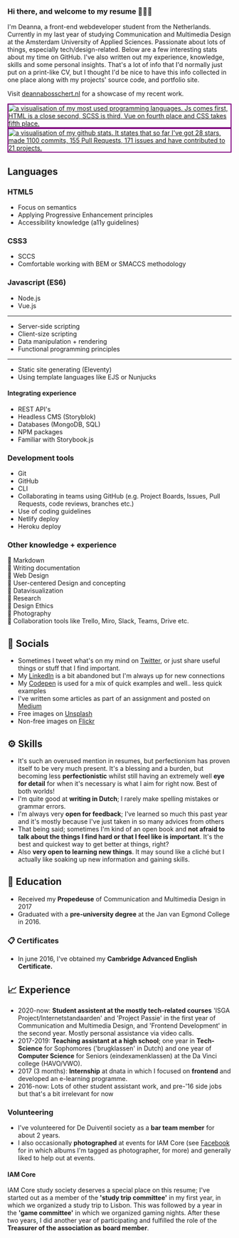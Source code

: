 ### Hi there, and welcome to my resume 🙋🏼‍♀️ 

I'm Deanna, a front-end webdeveloper student from the Netherlands. Currently in my last year of studying Communication and Multimedia Design at the Amsterdam University of Applied Sciences. Passionate about lots of things, especially tech/design-related. Below are a few interesting stats about my time on GitHub. I've also written out my experience, knowledge, skills and some personal insights.
That's a lot of info that I'd normally just put on a print-like CV, but I thought I'd be nice to have this info collected in one place along with my projects' source code, and portfolio site. 

Visit [deannabosschert.nl](https://www.deannabosschert.nl/) for a showcase of my recent work.

<!--<a href="https://github.com/anuraghazra/github-readme-stats/">
  <img align="center" style="border:2px solid purple;" src="https://github-readme-stats.vercel.app/api/top-langs/?username=laupwing" alt="a visualisation of my most used programming languages. Js comes first, HTML is a close second, SCSS is third, Vue on fourth place and CSS takes fifth place." />
</a> -->


<a href="https://github.com/anuraghazra/convoychat">
  <img align="center"  style="border:2px solid purple;" src="https://github-readme-stats.vercel.app/api/top-langs/?username=laupwing&layout=compact" alt="a visualisation of my most used programming languages. Js comes first, HTML is a close second, SCSS is third, Vue on fourth place and CSS takes fifth place." />
</a>

<a href="https://github.com/anuraghazra/convoychat">
  <img align="center"  style="border:2px solid purple;" src="https://github-readme-stats.vercel.app/api?username=laupwing" alt="a visualisation of my github stats. It states that so far I've got 28 stars, made 1100 commits, 155 Pull Requests, 171 issues and have contributed to 21 projects." />
</a>




## Languages
<!-- <table style="width:600px;
		height:100px;
		border:0px solid #C0C0C0;
		border-collapse:separate;">
  <thead>
    <tr>
      <th style="background:#ece0ec;"><b>HTML</b></th>
      <th style="background:#ece0ec;"><b>CSS</b></th>
      <th style="background:#ece0ec;"><b>JavaScript (ES6)</b></th>
    </tr>
  </thead>
  <tbody>
    <tr>
      <td style="background:#ece0ec;">Semantics</td>
      <td style="background:#ece0ec;">SCSS</td>
      <td style="background:#ece0ec;">NodeJS</td>
    </tr>
      <tr>
      <td style="background:#ece0ec;">Accessibility</td>
      <td style="background:#ece0ec;"></td>
      <td style="background:#ece0ec;">Vue</td>
    </tr>
       <tr>
      <td style="background:#ece0ec;">Progressive Enhancement</td>
      <td style="background:#ece0ec;"></td>
      <td style="background:#ece0ec;">Eleventy</td>
    </tr>
	</tbody>
</table> -->
### HTML5
- Focus on semantics    
- Applying Progressive Enhancement principles      
- Accessibility knowledge (a11y guidelines)   

### CSS3
- SCCS      
- Comfortable working with BEM or SMACCS methodology    


### Javascript (ES6)
- Node.js    
- Vue.js    

----

- Server-side scripting    
- Client-size scripting    
- Data manipulation + rendering     
- Functional programming principles   
---

- Static site generating (Eleventy)    
- Using template languages like EJS or Nunjucks    

#### Integrating experience
- REST API's    
- Headless CMS (Storyblok)  
- Databases (MongoDB, SQL)
- NPM packages    
- Familiar with Storybook.js      

### Development tools
- Git    
- GitHub    
- CLI    
- Collaborating in teams using GitHub (e.g. Project Boards, Issues, Pull Requests, code reviews, branches etc.)    
- Use of coding guidelines    
- Netlify deploy     
- Heroku  deploy   

### Other knowledge + experience
🦄 Markdown  
🦄 Writing documentation  
🦄 Web Design  
🦄 User-centered Design and concepting  
🦄 Datavisualization      
🦄 Research  
🦄 Design Ethics      
🦄 Photography   
🦄 Collaboration tools like Trello, Miro, Slack, Teams, Drive etc.        


## 💬  Socials
-  Sometimes I tweet what's on my mind on [Twitter](https://twitter.com/tech_kech), or just share useful things or stuff that I find important.  
-  My [LinkedIn](https://nl.linkedin.com/in/deannabosschert) is a bit abandoned but I'm always up for new connections   
-  My [Codepen](https://codepen.io/deannabosschert) is used for a mix of quick examples and well.. less quick examples 
-  I've written some articles as part of an assignment and posted on [Medium](https://medium.com/@deanna.bosschert)   
-  Free images on [Unsplash](https://unsplash.com/@deannabosschert)   
-  Non-free images on [Flickr](https://www.flickr.com/people/169241155@N05/)   
  

## ⚙️  Skills
- It's such an overused mention in resumes, but perfectionism has proven itself to be very much present. It's a blessing and a burden, but becoming less **perfectionistic** whilst still having an extremely well **eye for detail** for when it's necessary is what I aim for right now. Best of both worlds!   
- I'm quite good at **writing in Dutch**; I rarely make spelling mistakes or grammar errors.   
- I'm always very **open for feedback**; I've learned so much this past year and it's mostly because I've just taken in so many advices from others   
- That being said; sometimes I'm kind of an open book and **not afraid to talk about the things I find hard or that I feel like is important**. It's the best and quickest way to get better at things, right?        
- Also **very open to learning new things**. It may sound like a cliché but I actually like soaking up new information and gaining skills.     

## 🏫  Education
- Received my **Propedeuse** of Communication and Multimedia Design in 2017   
- Graduated with a **pre-university degree** at the Jan van Egmond College in 2016.   

### 📋️  Certificates
- In june 2016, I've obtained my **Cambridge Advanced English Certificate.**   

## 📈  Experience
- 2020-now: **Student assistent at the mostly tech-related courses** 'ISGA Project/Internetstandaarden' and 'Project Passie' in the first year of Communication and Multimedia Design, and 'Frontend Development' in the second year. Mostly personal assistance via video calls.
- 2017-2019: **Teaching assistant at a high school**; one year in **Tech-Science** for Sophomores ('brugklassen' in Dutch) and one year of **Computer Science** for Seniors    (eindexamenklassen) at the  Da Vinci college (HAVO/VWO).   
- 2017 (3 months): **Internship** at dnata in which I focused on **frontend** and developed an e-learning programme.   
- 2016-now: Lots of other student assistant work, and pre-'16 side jobs but that's a bit irrelevant for now   

### Volunteering
- I've volunteered for De Duiventil society as a **bar team member** for about 2 years.   
- I also occasionally **photographed** at events for IAM Core (see [Facebook](https://www.facebook.com/IAMCoreCMDA/photos/?tab=album&ref=) for in which albums I'm tagged as photographer, for more) and generally liked to help out at events.   

#### IAM Core
IAM Core study society deserves a special place on this resume; I've started out as a member of the **'study trip committee'** in my first year, in which we organized a study trip to Lisbon. This was followed by a year in the **'game committee'** in which we organized gaming nights. After these two years, I did another year of participating and fulfilled the role of the **Treasurer of the association as board member**.   
